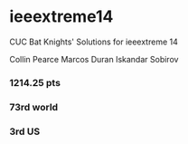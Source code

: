 # ieeextreme14
CUC Bat Knights' Solutions for ieeextreme 14

Collin Pearce Marcos Duran Iskandar Sobirov

### 1214.25 pts

### 73rd world

### 3rd US
